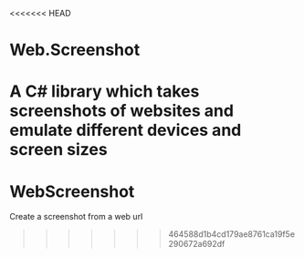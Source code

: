 <<<<<<< HEAD
# Web.Screenshot
A C# library which takes screenshots of websites and emulate different devices and screen sizes
=======
# WebScreenshot
Create a screenshot from a web url
>>>>>>> 464588d1b4cd179ae8761ca19f5e290672a692df
